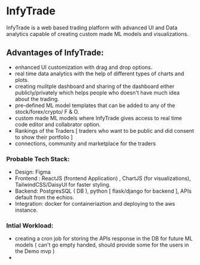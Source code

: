 # InfyTrade
InfyTrade is a web based trading platform with advanced UI and Data analytics capable of creating custom made ML models and visualizations.


## Advantages of InfyTrade:

- enhanced UI customization with drag and drop options.
- real time data analytics with the help of different types of charts and plots.
- creating mulitple dashboard and sharing of the dashboard either publicly/privately which helps people who doesn't have much idea about the trading.
- pre-defined ML model templates that can be added to any of the stock/forex/crypto/ F & O.
- custom made ML models where InfyTrade gives access to real time code editor and collabrator option.
- Rankings of the Traders [ traders who want to be public and did consent to show their portfolio ]
- connections, community and marketplace for the traders


### Probable Tech Stack:

- Design: Figma 
- Frontend : ReactJS (frontend Application) , ChartJS (for visualizations), TailwindCSS/DaisyUI for faster styling.
- Backend: PostgresSQL ( DB ), python [ flask/django for backend ], APIs default from the echios.
- Integration: docker for containeriaztion and deploying to the aws instance.

### Intial Workload:

- creating a cron job for storing the APIs response in the DB for future ML models ( can't go empty handed, should provide some for the users in the Demo mvp )
- 
